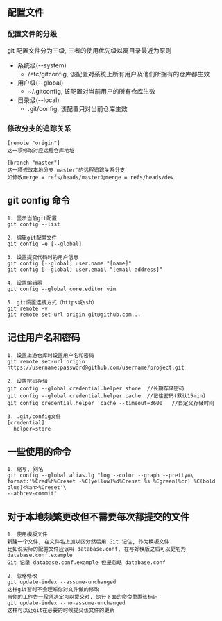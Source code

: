 ## 配置文件

### 配置文件的分级
git 配置文件分为三级, 三者的使用优先级以离目录最近为原则

+ 系统级(--system)
    + /etc/gitconfig, 该配置对系统上所有用户及他们所拥有的仓库都生效
+ 用户级(--global)
    + ~/.gitconfig, 该配置对当前用户的所有仓库生效
+ 目录级(--local)
    + .git/config, 该配置只对当前仓库生效

### 修改分支的追踪关系
```
[remote "origin"] 
这一项修改对应远程仓库地址

[branch "master"] 
这一项修改本地分支'master'的远程追踪关系分支
如修改merge = refs/heads/master为merge = refs/heads/dev
```

## git config 命令
```
1. 显示当前git配置
git config --list

2. 编辑git配置文件
git config -e [--global]

3. 设置提交代码时的用户信息
git config [--global] user.name "[name]"
git config [--global] user.email "[email address]"

4. 设置编辑器
git config --global core.editor vim

5. git设置连接方式（https或ssh）
git remote -v
git remote set-url origin git@github.com...
```

## 记住用户名和密码
```
1. 设置上游仓库时设置用户名和密码
git remote set-url origin https://username:password@github.com/username/project.git

2. 设置密码存储
git config --global credential.helper store  //长期存储密码
git config --global credential.helper cache  //记住密码(默认15min)
git config credential.helper 'cache --timeout=3600'  //自定义存储时间

3. .git/config文件
[credential]
  helper=store
```

## 一些使用的命令
```
1. 缩写, 别名
git config --global alias.lg "log --color --graph --pretty=\ 
format:'%Cred%h%Creset -%C(yellow)%d%Creset %s %Cgreen(%cr) %C(bold blue)<%an>%Creset'\ 
--abbrev-commit"
```

## 对于本地频繁更改但不需要每次都提交的文件
```
1. 使用模板文件
新建一个文件, 在文件名上加以区分然后用 Git 记住, 作为模板文件
比如说实际的配置文件应该叫 database.conf, 在写好模版之后可以更名为 database.conf.example
Git 记录 database.conf.example 但是忽略 database.conf

2. 忽略修改
git update-index --assume-unchanged
这样git暂时不会理睬你对文件做的修改 
当你的工作告一段落决定可以提交时, 执行下面的命令重置该标识
git update-index --no-assume-unchanged
这样可以让git在必要的时候提交该文件的更新
```
